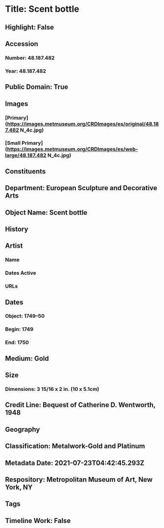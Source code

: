 # Title: Scent bottle
## Highlight: False
## Accession
### Number: 48.187.482
### Year: 48.187.482
## Public Domain: True
## Images
### [Primary](https://images.metmuseum.org/CRDImages/es/original/48.187.482  N_4c.jpg)
### [Small Primary](https://images.metmuseum.org/CRDImages/es/web-large/48.187.482  N_4c.jpg)
## Constituents
## Department: European Sculpture and Decorative Arts
## Object Name: Scent bottle
## History
## Artist
### Name
### Dates Active
### URLs
## Dates
### Object: 1749–50
### Begin: 1749
### End: 1750
## Medium: Gold
## Size
### Dimensions: 3 15/16 x 2 in. (10 x 5.1cm)
## Credit Line: Bequest of Catherine D. Wentworth, 1948
## Geography
## Classification: Metalwork-Gold and Platinum
## Metadata Date: 2021-07-23T04:42:45.293Z
## Respository: Metropolitan Museum of Art, New York, NY
## Tags
## Timeline Work: False